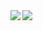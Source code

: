 <a href="https://github.com/anuraghazra/github-readme-stats">
  <img align="left" src="https://github-readme-stats-sd4v.vercel.app/api?username=manabu0926&count_private=true&show_icons=true" />
</a>

<a href="https://github.com/anuraghazra/github-readme-stats">
  <img align="left" src="https://github-readme-stats.vercel.app/api/top-langs/?username=manabu0926" />
</a>
